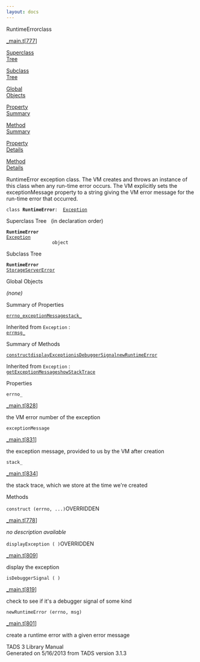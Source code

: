 ```yaml
---
layout: docs
---
```

<span class="title">RuntimeError</span><span class="type">class</span>

[\_main.t](../file/_main.t.html)\[[777](../source/_main.t.html#777)\]

[Superclass  
Tree](#_SuperClassTree_)

[Subclass  
Tree](#_SubClassTree_)

[Global  
Objects](#_ObjectSummary_)

[Property  
Summary](#_PropSummary_)

[Method  
Summary](#_MethodSummary_)

[Property  
Details](#_Properties_)

[Method  
Details](#_Methods_)

<div class="fdesc">

RuntimeError exception class. The VM creates and throws an instance of
this class when any run-time error occurs. The VM explicitly sets the
exceptionMessage property to a string giving the VM error message for
the run-time error that occurred.

`class `**`RuntimeError`**` :   `[`Exception`](../object/Exception.html)

</div>

<span id="_SuperClassTree_"></span>

<div class="mjhd">

<span class="hdln">Superclass Tree</span>   (in declaration order)

</div>

**`RuntimeError`**  
[`Exception`](../object/Exception.html)  
`                 object`  
<span id="_SubClassTree_"></span>

<div class="mjhd">

<span class="hdln">Subclass Tree</span>  

</div>

**`RuntimeError`**  
[`StorageServerError`](../object/StorageServerError.html)  
<span id="_ObjectSummary_"></span>

<div class="mjhd">

<span class="hdln">Global Objects</span>  

</div>

*(none)* <span id="_PropSummary_"></span>

<div class="mjhd">

<span class="hdln">Summary of Properties</span>  

</div>

[`errno_`](#errno_)[`exceptionMessage`](#exceptionMessage)[`stack_`](#stack_)

Inherited from `Exception` :  
[`errmsg_`](../object/Exception.html#errmsg_)

<span id="_MethodSummary_"></span>

<div class="mjhd">

<span class="hdln">Summary of Methods</span>  

</div>

[`construct`](#construct)[`displayException`](#displayException)[`isDebuggerSignal`](#isDebuggerSignal)[`newRuntimeError`](#newRuntimeError)

Inherited from `Exception` :  
[`getExceptionMessage`](../object/Exception.html#getExceptionMessage)[`showStackTrace`](../object/Exception.html#showStackTrace)

<span id="_Properties_"></span>

<div class="mjhd">

<span class="hdln">Properties</span>  

</div>

<span id="errno_"></span>

`errno_`

[\_main.t](../file/_main.t.html)\[[828](../source/_main.t.html#828)\]

<div class="desc">

the VM error number of the exception

</div>

<span id="exceptionMessage"></span>

`exceptionMessage`

[\_main.t](../file/_main.t.html)\[[831](../source/_main.t.html#831)\]

<div class="desc">

the exception message, provided to us by the VM after creation

</div>

<span id="stack_"></span>

`stack_`

[\_main.t](../file/_main.t.html)\[[834](../source/_main.t.html#834)\]

<div class="desc">

the stack trace, which we store at the time we're created

</div>

<span id="_Methods_"></span>

<div class="mjhd">

<span class="hdln">Methods</span>  

</div>

<span id="construct"></span>

`construct (errno, ...)`<span class="rem">OVERRIDDEN</span>

[\_main.t](../file/_main.t.html)\[[778](../source/_main.t.html#778)\]

<div class="desc">

*no description available*

</div>

<span id="displayException"></span>

`displayException ( )`<span class="rem">OVERRIDDEN</span>

[\_main.t](../file/_main.t.html)\[[809](../source/_main.t.html#809)\]

<div class="desc">

display the exception

</div>

<span id="isDebuggerSignal"></span>

`isDebuggerSignal ( )`

[\_main.t](../file/_main.t.html)\[[819](../source/_main.t.html#819)\]

<div class="desc">

check to see if it's a debugger signal of some kind

</div>

<span id="newRuntimeError"></span>

`newRuntimeError (errno, msg)`

[\_main.t](../file/_main.t.html)\[[801](../source/_main.t.html#801)\]

<div class="desc">

create a runtime error with a given error message

</div>

<div class="ftr">

TADS 3 Library Manual  
Generated on 5/16/2013 from TADS version 3.1.3

</div>
